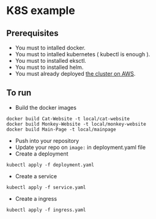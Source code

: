 # K8S example

## Prerequisites
- You must to intalled docker.
- You must to intalled kubernetes ( kubectl is enough ).
- You must to installed eksctl.
- You must to installed helm.
- You must already deployed [the cluster on AWS](https://github.com/NicolasThiesen/k8s-examples/tree/master/DeployOnAWS).
## To run

- Build the docker images

```shell
docker build Cat-Website -t local/cat-website
docker build Monkey-Website -t local/monkey-website
docker build Main-Page -t local/mainpage
```
- Push into your repository
- Update your repo on `image:` in deployment.yaml file
- Create a deployment

```shell
kubectl apply -f deployment.yaml
```

- Create a service

```shell
kubectl apply -f service.yaml
```

- Create a ingress

```shell
kubectl apply -f ingress.yaml
```
